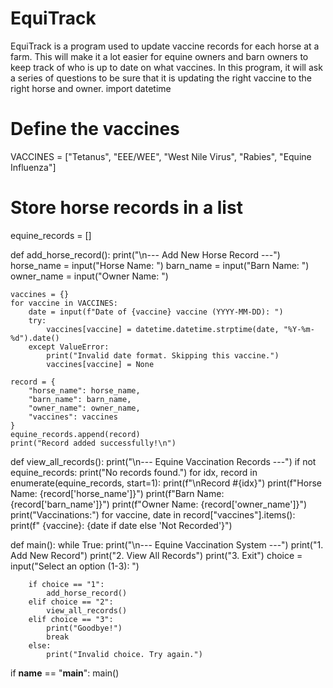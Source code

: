 # EquiTrack
EquiTrack is a program used to update vaccine records for each horse at a farm. This will make it a lot easier for equine owners and barn owners to keep track of who is up to date on what vaccines. 
In this program, it will ask a series of questions to be sure that it is updating the right vaccine to the right horse and owner. 
import datetime

# Define the vaccines
VACCINES = ["Tetanus", "EEE/WEE", "West Nile Virus", "Rabies", "Equine Influenza"]

# Store horse records in a list
equine_records = []

def add_horse_record():
    print("\n--- Add New Horse Record ---")
    horse_name = input("Horse Name: ")
    barn_name = input("Barn Name: ")
    owner_name = input("Owner Name: ")

    vaccines = {}
    for vaccine in VACCINES:
        date = input(f"Date of {vaccine} vaccine (YYYY-MM-DD): ")
        try:
            vaccines[vaccine] = datetime.datetime.strptime(date, "%Y-%m-%d").date()
        except ValueError:
            print("Invalid date format. Skipping this vaccine.")
            vaccines[vaccine] = None

    record = {
        "horse_name": horse_name,
        "barn_name": barn_name,
        "owner_name": owner_name,
        "vaccines": vaccines
    }
    equine_records.append(record)
    print("Record added successfully!\n")

def view_all_records():
    print("\n--- Equine Vaccination Records ---")
    if not equine_records:
        print("No records found.")
    for idx, record in enumerate(equine_records, start=1):
        print(f"\nRecord #{idx}")
        print(f"Horse Name: {record['horse_name']}")
        print(f"Barn Name: {record['barn_name']}")
        print(f"Owner Name: {record['owner_name']}")
        print("Vaccinations:")
        for vaccine, date in record["vaccines"].items():
            print(f"  {vaccine}: {date if date else 'Not Recorded'}")

def main():
    while True:
        print("\n--- Equine Vaccination System ---")
        print("1. Add New Record")
        print("2. View All Records")
        print("3. Exit")
        choice = input("Select an option (1-3): ")

        if choice == "1":
            add_horse_record()
        elif choice == "2":
            view_all_records()
        elif choice == "3":
            print("Goodbye!")
            break
        else:
            print("Invalid choice. Try again.")

if __name__ == "__main__":
    main()
